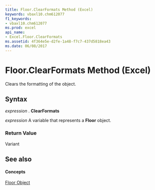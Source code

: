 ```yaml
---
title: Floor.ClearFormats Method (Excel)
keywords: vbaxl10.chm612077
f1_keywords:
- vbaxl10.chm612077
ms.prod: excel
api_name:
- Excel.Floor.ClearFormats
ms.assetid: 4f364e5e-d2fe-1a48-f7c7-437d5818ea43
ms.date: 06/08/2017
---
```



# Floor.ClearFormats Method (Excel)

Clears the formatting of the object.


## Syntax

 _expression_ . **ClearFormats**

 _expression_ A variable that represents a **Floor** object.


### Return Value

Variant


## See also


#### Concepts


[Floor Object](Excel.Floor(objec).md)

